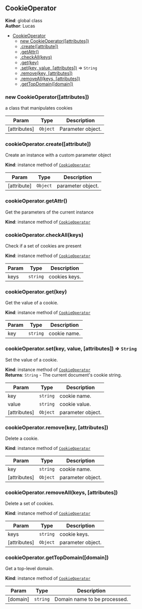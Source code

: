 <a name="CookieOperator"></a>

## CookieOperator
**Kind**: global class  
**Author**: Lucas  

* [CookieOperator](#CookieOperator)
    * [new CookieOperator([attributes])](#new_CookieOperator_new)
    * [.create([attribute])](#CookieOperator+create)
    * [.getAttr()](#CookieOperator+getAttr)
    * [.checkAll(keys)](#CookieOperator+checkAll)
    * [.get(key)](#CookieOperator+get)
    * [.set(key, value, [attributes])](#CookieOperator+set) ⇒ <code>String</code>
    * [.remove(key, [attributes])](#CookieOperator+remove)
    * [.removeAll(keys, [attributes])](#CookieOperator+removeAll)
    * [.getTopDomain([domain])](#CookieOperator+getTopDomain)

<a name="new_CookieOperator_new"></a>

### new CookieOperator([attributes])
a class that manipulates cookies


| Param | Type | Description |
| --- | --- | --- |
| [attributes] | <code>Object</code> | Parameter object. |

<a name="CookieOperator+create"></a>

### cookieOperator.create([attribute])
Create an instance with a custom parameter object

**Kind**: instance method of [<code>CookieOperator</code>](#CookieOperator)  

| Param | Type | Description |
| --- | --- | --- |
| [attribute] | <code>Object</code> | parameter object. |

<a name="CookieOperator+getAttr"></a>

### cookieOperator.getAttr()
Get the parameters of the current instance

**Kind**: instance method of [<code>CookieOperator</code>](#CookieOperator)  
<a name="CookieOperator+checkAll"></a>

### cookieOperator.checkAll(keys)
Check if a set of cookies are present

**Kind**: instance method of [<code>CookieOperator</code>](#CookieOperator)  

| Param | Type | Description |
| --- | --- | --- |
| keys | <code>string</code> | cookies keys. |

<a name="CookieOperator+get"></a>

### cookieOperator.get(key)
Get the value of a cookie.

**Kind**: instance method of [<code>CookieOperator</code>](#CookieOperator)  

| Param | Type | Description |
| --- | --- | --- |
| key | <code>string</code> | cookie name. |

<a name="CookieOperator+set"></a>

### cookieOperator.set(key, value, [attributes]) ⇒ <code>String</code>
Set the value of a cookie.

**Kind**: instance method of [<code>CookieOperator</code>](#CookieOperator)  
**Returns**: <code>String</code> - The current document's cookie string.  

| Param | Type | Description |
| --- | --- | --- |
| key | <code>string</code> | cookie name. |
| value | <code>string</code> | cookie value. |
| [attributes] | <code>Object</code> | parameter object. |

<a name="CookieOperator+remove"></a>

### cookieOperator.remove(key, [attributes])
Delete a cookie.

**Kind**: instance method of [<code>CookieOperator</code>](#CookieOperator)  

| Param | Type | Description |
| --- | --- | --- |
| key | <code>string</code> | cookie name. |
| [attributes] | <code>Object</code> | parameter object. |

<a name="CookieOperator+removeAll"></a>

### cookieOperator.removeAll(keys, [attributes])
Delete a set of cookies.

**Kind**: instance method of [<code>CookieOperator</code>](#CookieOperator)  

| Param | Type | Description |
| --- | --- | --- |
| keys | <code>string</code> | cookie keys. |
| [attributes] | <code>Object</code> | parameter object. |

<a name="CookieOperator+getTopDomain"></a>

### cookieOperator.getTopDomain([domain])
Get a top-level domain.

**Kind**: instance method of [<code>CookieOperator</code>](#CookieOperator)  

| Param | Type | Description |
| --- | --- | --- |
| [domain] | <code>string</code> | Domain name to be processed. |

